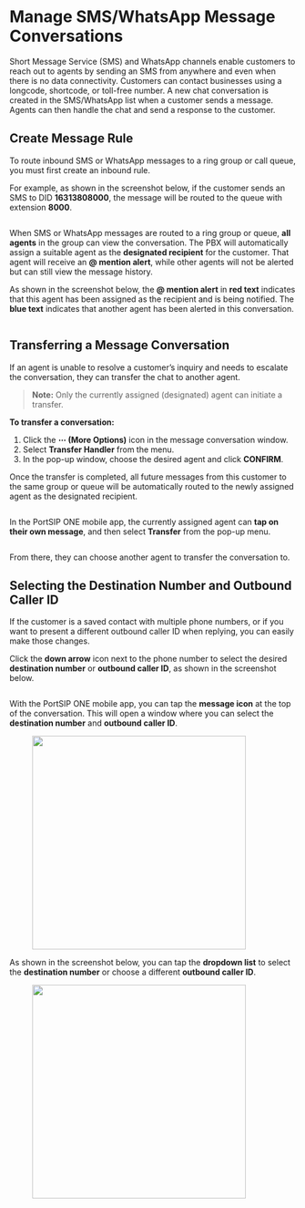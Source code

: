 # Manage SMS/WhatsApp Message Conversations

Short Message Service (SMS) and WhatsApp channels enable customers to reach out to agents by sending an SMS from anywhere and even when there is no data connectivity. Customers can contact businesses using a longcode, shortcode, or toll-free number. A new chat conversation is created in the SMS/WhatsApp list when a customer sends a message. Agents can then handle the chat and send a response to the customer.

## **Create Message Rule**

To route inbound SMS or WhatsApp messages to a ring group or call queue, you must first create an inbound rule.

For example, as shown in the screenshot below, if the customer sends an SMS to DID **16313808000**, the message will be routed to the queue with extension **8000**.

<figure><img src="../../../.gitbook/assets/sms-inbound-group-queue.png" alt=""><figcaption></figcaption></figure>

When SMS or WhatsApp messages are routed to a ring group or queue, **all agents** in the group can view the conversation. The PBX will automatically assign a suitable agent as the **designated recipient** for the customer. That agent will receive an **@ mention alert**, while other agents will not be alerted but can still view the message history.

As shown in the screenshot below, the **@ mention alert** in **red text** indicates that this agent has been assigned as the recipient and is being notified. The **blue text** indicates that another agent has been alerted in this conversation.

<figure><img src="../../../.gitbook/assets/sms-whatsapp-queue-2.png" alt=""><figcaption></figcaption></figure>

## Transferring a Message Conversation

If an agent is unable to resolve a customer’s inquiry and needs to escalate the conversation, they can transfer the chat to another agent.

> **Note:** Only the currently assigned (designated) agent can initiate a transfer.

**To transfer a conversation:**

1. Click the **⋯ (More Options)** icon in the message conversation window.
2. Select **Transfer Handler** from the menu.
3. In the pop-up window, choose the desired agent and click **CONFIRM**.

Once the transfer is completed, all future messages from this customer to the same group or queue will be automatically routed to the newly assigned agent as the designated recipient.

<figure><img src="../../../.gitbook/assets/sms-whatsapp-queue-1.png" alt=""><figcaption></figcaption></figure>

In the PortSIP ONE mobile app, the currently assigned agent can **tap on their own message**, and then select **Transfer** from the pop-up menu.&#x20;

<figure><img src="../../../.gitbook/assets/sms-whatsapp-queue-6.png" alt=""><figcaption></figcaption></figure>

From there, they can choose another agent to transfer the conversation to.



## Selecting the Destination Number and Outbound Caller ID

If the customer is a saved contact with multiple phone numbers, or if you want to present a different outbound caller ID when replying, you can easily make those changes.

Click the **down arrow** icon next to the phone number to select the desired **destination number** or **outbound caller ID**, as shown in the screenshot below.

<figure><img src="../../../.gitbook/assets/sms-whatsapp-queue-3.png" alt=""><figcaption></figcaption></figure>

With the PortSIP ONE mobile app, you can tap the **message icon** at the top of the conversation. This will open a window where you can select the **destination number** and **outbound caller ID**.

<figure><img src="../../../.gitbook/assets/sms-whatsapp-queue-4.png" alt="" width="375"><figcaption></figcaption></figure>

As shown in the screenshot below, you can tap the **dropdown list** to select the **destination number** or choose a different **outbound caller ID**.

<figure><img src="../../../.gitbook/assets/sms-whatsapp-queue-5.png" alt="" width="375"><figcaption></figcaption></figure>

